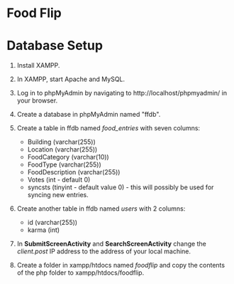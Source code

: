 # Food Flip

# Database Setup

1. Install XAMPP.
2. In XAMPP, start Apache and MySQL.
3. Log in to phpMyAdmin by navigating to http://localhost/phpmyadmin/ in your browser.
4. Create a database in phpMyAdmin named "ffdb".
5. Create a table in ffdb named *food_entries* with seven columns:

	* Building (varchar(255))
	* Location (varchar(255))
	* FoodCategory (varchar(10))
	* FoodType (varchar(255))
	* FoodDescription (varchar(255))
	* Votes (int - default 0)
	* syncsts (tinyint - default value 0) - this will possibly be used for syncing new entries.
	
6. Create another table in ffdb named *users* with 2 columns:

	* id (varchar(255))
	* karma (int)

7. In **SubmitScreenActivity** and **SearchScreenActivity** change the *client.post* IP address to the address of your local machine.
8. Create a folder in xampp/htdocs named *foodflip* and copy the contents of the php folder to xampp/htdocs/foodflip.

